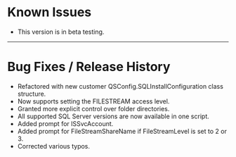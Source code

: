 # Known Issues #

- This version is in beta testing.

----------
# Bug Fixes / Release History #

- Refactored with new customer QSConfig.SQLInstallConfiguration class structure.
- Now supports setting the FILESTREAM access level.
- Granted more explicit control over folder directories.
- All supported SQL Server versions are now available in one script.
- Added prompt for ISSvcAccount.
- Added prompt for FileStreamShareName if FileStreamLevel is set to 2 or 3.
- Corrected various typos. 
